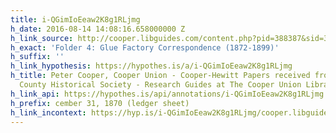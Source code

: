 ```yaml
---
title: i-QGimIoEeaw2K8g1RLjmg
h_date: 2016-08-14 14:08:16.658000000 Z
h_link_source: http://cooper.libguides.com/content.php?pid=388387&sid=3183137
h_exact: 'Folder 4: Glue Factory Correspondence (1872-1899)'
h_suffix: ''
h_link_hypothesis: https://hypothes.is/a/i-QGimIoEeaw2K8g1RLjmg
h_title: Peter Cooper, Cooper Union - Cooper-Hewitt Papers received from the Passaic
  County Historical Society - Research Guides at The Cooper Union Library
h_link_api: https://hypothes.is/api/annotations/i-QGimIoEeaw2K8g1RLjmg
h_prefix: cember 31, 1870 (ledger sheet)
h_link_incontext: https://hyp.is/i-QGimIoEeaw2K8g1RLjmg/cooper.libguides.com/content.php?pid=388387&sid=3183137
---
```


